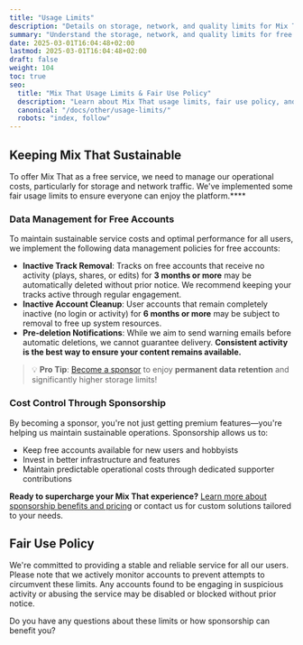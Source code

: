 ```yaml
---
title: "Usage Limits"
description: "Details on storage, network, and quality limits for Mix That accounts."
summary: "Understand the storage, network, and quality limits for free and sponsored Mix That accounts."
date: 2025-03-01T16:04:48+02:00
lastmod: 2025-03-01T16:04:48+02:00
draft: false
weight: 104
toc: true
seo:
  title: "Mix That Usage Limits & Fair Use Policy"
  description: "Learn about Mix That usage limits, fair use policy, and the benefits of sponsorship for increased storage, quality, and API access."
  canonical: "/docs/other/usage-limits/"
  robots: "index, follow"
---
```


## Keeping Mix That Sustainable

To offer Mix That as a free service, we need to manage our operational costs, particularly for storage and network traffic. We've implemented some fair usage limits to ensure everyone can enjoy the platform.\*\*\*\*

### Data Management for Free Accounts

To maintain sustainable service costs and optimal performance for all users, we implement the following data management policies for free accounts:

- **Inactive Track Removal**: Tracks on free accounts that receive no activity (plays, shares, or edits) for **3 months or more** may be automatically deleted without prior notice. We recommend keeping your tracks active through regular engagement.
- **Inactive Account Cleanup**: User accounts that remain completely inactive (no login or activity) for **6 months or more** may be subject to removal to free up system resources.
- **Pre-deletion Notifications**: While we aim to send warning emails before automatic deletions, we cannot guarantee delivery. **Consistent activity is the best way to ensure your content remains available.**

> 💡 **Pro Tip**: [Become a sponsor](/docs/other/sponsor-this-project/) to enjoy **permanent data retention** and significantly higher storage limits!

### Cost Control Through Sponsorship

By becoming a sponsor, you're not just getting premium features—you're helping us maintain sustainable operations. Sponsorship allows us to:

- Keep free accounts available for new users and hobbyists
- Invest in better infrastructure and features
- Maintain predictable operational costs through dedicated supporter contributions

**Ready to supercharge your Mix That experience?** [Learn more about sponsorship benefits and pricing](/docs/other/sponsor-this-project/) or contact us for custom solutions tailored to your needs.

## Fair Use Policy

We're committed to providing a stable and reliable service for all our users. Please note that we actively monitor accounts to prevent attempts to circumvent these limits. Any accounts found to be engaging in suspicious activity or abusing the service may be disabled or blocked without prior notice.

Do you have any questions about these limits or how sponsorship can benefit you?
